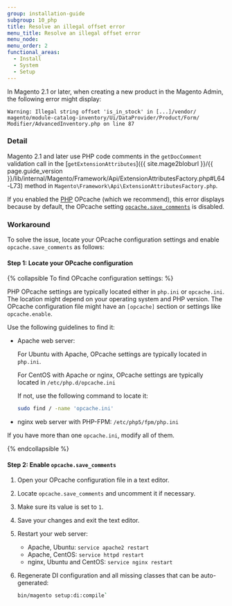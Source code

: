 ```yaml
---
group: installation-guide
subgroup: 10_php
title: Resolve an illegal offset error
menu_title: Resolve an illegal offset error
menu_node:
menu_order: 2
functional_areas:
  - Install
  - System
  - Setup
---
```


In Magento 2.1 or later, when creating a new product in the Magento Admin, the following error might display:

```text
Warning: Illegal string offset 'is_in_stock' in [...]/vendor/
magento/module-catalog-inventory/Ui/DataProvider/Product/Form/
Modifier/AdvancedInventory.php on line 87
```

### Detail

Magento 2.1 and later use PHP code comments in the `getDocComment` validation call in the [`getExtensionAttributes`]({{ site.mage2bloburl }}/{{ page.guide_version }}/lib/internal/Magento/Framework/Api/ExtensionAttributesFactory.php#L64-L73) method in `Magento\Framework\Api\ExtensionAttributesFactory.php`.

If you enabled the [PHP](https://glossary.magento.com/php) OPcache (which we recommend), this error displays because by default, the OPcache setting [`opcache.save_comments`](http://php.net/manual/en/opcache.configuration.php#ini.opcache.save_comments) is disabled.

### Workaround

To solve the issue, locate your OPcache configuration settings and enable `opcache.save_comments` as follows:

#### Step 1: Locate your OPcache configuration
{% collapsible To find OPcache configuration settings: %}

PHP OPcache settings are typically located either in `php.ini` or `opcache.ini`. The location might depend on your operating system and PHP version. The OPcache configuration file might have an `[opcache]` section or settings like `opcache.enable`.

Use the following guidelines to find it:

*  Apache web server:

   For Ubuntu with Apache, OPcache settings are typically located in `php.ini`.

   For CentOS with Apache or nginx, OPcache settings are typically located in `/etc/php.d/opcache.ini`

   If not, use the following command to locate it:

   ```bash
   sudo find / -name 'opcache.ini'
   ```

*  nginx web server with PHP-FPM: `/etc/php5/fpm/php.ini`

If you have more than one `opcache.ini`, modify all of them.

{% endcollapsible %}

#### Step 2: Enable `opcache.save_comments`

1. Open your OPcache configuration file in a text editor.
2. Locate `opcache.save_comments` and uncomment it if necessary.
3. Make sure its value is set to `1`.
4. Save your changes and exit the text editor.
5. Restart your web server:

   *  Apache, Ubuntu: `service apache2 restart`
   *  Apache, CentOS: `service httpd restart`
   *  nginx, Ubuntu and CentOS: `service nginx restart`

6. Regenerate DI configuration and all missing classes that can be auto-generated:

    ```bash
    bin/magento setup:di:compile`
    ```

